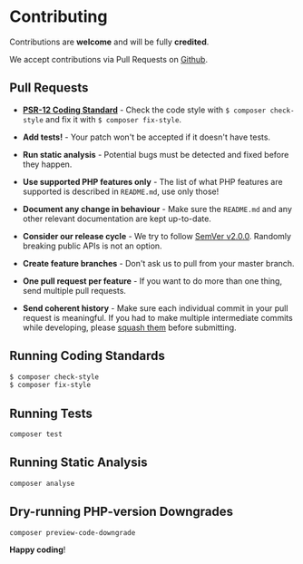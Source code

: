 # Contributing

Contributions are **welcome** and will be fully **credited**.

We accept contributions via Pull Requests on [Github](https://github.com/pop-schema/metaquery).


## Pull Requests

- **[PSR-12 Coding Standard](https://github.com/php-fig/fig-standards/blob/master/accepted/PSR-12-extended-coding-style-guide.md)** - Check the code style with ``$ composer check-style`` and fix it with ``$ composer fix-style``.

- **Add tests!** - Your patch won't be accepted if it doesn't have tests.

- **Run static analysis** - Potential bugs must be detected and fixed before they happen.

- **Use supported PHP features only** - The list of what PHP features are supported is described in `README.md`, use only those!

- **Document any change in behaviour** - Make sure the `README.md` and any other relevant documentation are kept up-to-date.

- **Consider our release cycle** - We try to follow [SemVer v2.0.0](http://semver.org/). Randomly breaking public APIs is not an option.

- **Create feature branches** - Don't ask us to pull from your master branch.

- **One pull request per feature** - If you want to do more than one thing, send multiple pull requests.

- **Send coherent history** - Make sure each individual commit in your pull request is meaningful. If you had to make multiple intermediate commits while developing, please [squash them](http://www.git-scm.com/book/en/v2/Git-Tools-Rewriting-History#Changing-Multiple-Commit-Messages) before submitting.


## Running Coding Standards

``` bash
$ composer check-style
$ composer fix-style
```


## Running Tests

``` bash
composer test
```


## Running Static Analysis

``` bash
composer analyse
```


## Dry-running PHP-version Downgrades

``` bash
composer preview-code-downgrade
```


**Happy coding**!

